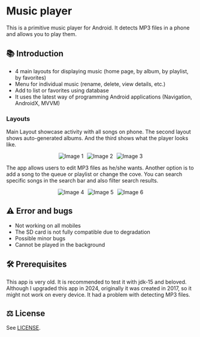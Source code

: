 # Music player

This is a primitive music player for Android. It detects MP3 files in a phone and allows you to play them.

## 📚 Introduction
* 4 main layouts for displaying music (home page, by album, by playlist, by favorites)
* Menu for individual music (rename, delete, view details, etc.)
* Add to list or favorites using database
* It uses the latest way of programming Android applications (Navigation, AndroidX, MVVM)

### Layouts

Main Layout showcase activity with all songs on phone. The second layout shows auto-generated albums. And the third shows what the player looks like.

<div style="display: flex; justify-content: center;">
    <img src="https://github.com/Biliator/Rocnikovy-projekt/blob/main/img1.jpg" alt="Image 1" style="max-width: 200px; margin-right: 10px;">
    <img src="https://github.com/Biliator/Rocnikovy-projekt/blob/main/img2.jpg" alt="Image 2" style="max-width: 200px; margin-right: 10px;">
    <img src="https://github.com/Biliator/Rocnikovy-projekt/blob/main/img3.jpg" alt="Image 3" style="max-width: 200px;">
</div>

The app allows users to edit MP3 files as he/she wants. Another option is to add a song to the queue or playlist or change the cove. You can search specific songs in the search bar and also filter search results.

<div style="display: flex; justify-content: center;">
    <img src="https://github.com/Biliator/Rocnikovy-projekt/blob/main/img4.jpg" alt="Image 4" style="max-width: 200px; margin-right: 10px;">
    <img src="https://github.com/Biliator/Rocnikovy-projekt/blob/main/img5.jpg" alt="Image 5" style="max-width: 200px; margin-right: 10px;">
    <img src="https://github.com/Biliator/Rocnikovy-projekt/blob/main/img6.jpg" alt="Image 6" style="max-width: 200px;">
</div>

## ⚠️ Error and bugs
* Not working on all mobiles
* The SD card is not fully compatible due to degradation
* Possible minor bugs
* Cannot be played in the background

## 🛠️ Prerequisites

This app is very old. It is recommended to test it with jdk-15 and beloved. Although I upgraded this app in 2024, originally it was created in 2017, so it might not work on every device. It had a problem with detecting MP3 files.

## ⚖️ License

See [LICENSE](LICENSE).
